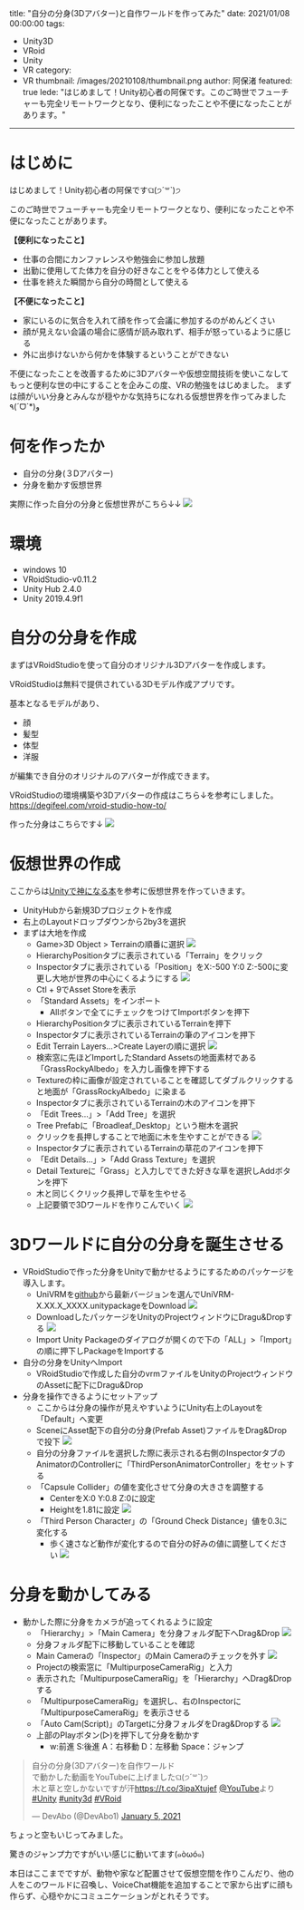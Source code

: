title: "自分の分身(3Dアバター)と自作ワールドを作ってみた"
date: 2021/01/08 00:00:00
tags:
  - Unity3D
  - VRoid
  - Unity
  - VR
category:
  - VR
thumbnail: /images/20210108/thumbnail.png
author: 阿保渚
featured: true
lede: "はじめまして！Unity初心者の阿保です。このご時世でフューチャーも完全リモートワークとなり、便利になったことや不便になったことがあります。"
---
# はじめに
はじめまして！Unity初心者の阿保ですଘ(੭ˊ꒳​ˋ)੭

このご時世でフューチャーも完全リモートワークとなり、便利になったことや不便になったことがあります。

**【便利になったこと】**

* 仕事の合間にカンファレンスや勉強会に参加し放題
* 出勤に使用してた体力を自分の好きなことをやる体力として使える
* 仕事を終えた瞬間から自分の時間として使える

**【不便になったこと】**

* 家にいるのに気合を入れて顔を作って会議に参加するのがめんどくさい
* 顔が見えない会議の場合に感情が読み取れず、相手が怒っているように感じる
* 外に出歩けないから何かを体験するということができない

不便になったことを改善するために3Dアバターや仮想空間技術を使いこなして
もっと便利な世の中にすることを企みこの度、VRの勉強をはじめました。
まずは顔がいい分身とみんなが穏やかな気持ちになれる仮想世界を作ってみました٩(ˊᗜˋ*)و

# 何を作ったか
* 自分の分身(３Dアバター)
* 分身を動かす仮想世界

実際に作った自分の分身と仮想世界がこちら↓↓
![](/images/20210108/2020-12-31_18h51_23.png)


# 環境
* windows 10
* VRoidStudio-v0.11.2
* Unity Hub 2.4.0 
* Unity 2019.4.9f1

# 自分の分身を作成
まずはVRoidStudioを使って自分のオリジナル3Dアバターを作成します。

VRoidStudioは無料で提供されている3Dモデル作成アプリです。

基本となるモデルがあり、

* 顔
* 髪型
* 体型
* 洋服

が編集でき自分のオリジナルのアバターが作成できます。

VRoidStudioの環境構築や3Dアバターの作成はこちら↓を参考にしました。
https://degifeel.com/vroid-studio-how-to/

作った分身はこちらです↓
![](/images/20210108/2020-12-31_16h33_36.png)

# 仮想世界の作成
ここからは[Unityで神になる本](https://www.amazon.co.jp/Unity%E3%81%A7%E7%A5%9E%E3%81%AB%E3%81%AA%E3%82%8B%E6%9C%AC%E3%80%82-%E5%BB%A3-%E9%89%84%E5%A4%AB/dp/4274069222)を参考に仮想世界を作っていきます。


* UnityHubから新規3Dプロジェクトを作成
* 右上のLayoutドロップダウンから2by3を選択
* まずは大地を作成
    * Game>3D Object > Terrainの順番に選択
    ![](/images/20210108/image.png)
    * HierarchyPositionタブに表示されている「Terrain」をクリック
    * Inspectorタブに表示されている「Position」をX:-500 Y:0 Z:-500に変更し大地が世界の中心にくるようにする
    ![](/images/20210108/2020-12-29_16h05_09.png)
    * Ctl + 9でAsset Storeを表示
    * 「Standard Assets」をインポート
        * Allボタンで全てにチェックをつけてImportボタンを押下
    * HierarchyPositionタブに表示されているTerrainを押下
    * Inspectorタブに表示されているTerrainの筆のアイコンを押下
    * Edit Terrain Layers...>Create Layerの順に選択
    ![](/images/20210108/2020-12-29_16h30_01.png)
    * 検索窓に先ほどImportしたStandard Assetsの地面素材である「GrassRockyAlbedo」を入力し画像を押下する
    * Textureの枠に画像が設定されていることを確認してダブルクリックすると地面が「GrassRockyAlbedo」に染まる
    * Inspectorタブに表示されているTerrainの木のアイコンを押下
    * 「Edit Trees...」>「Add Tree」を選択
    * Tree Prefabに「Broadleaf_Desktop」という樹木を選択
    * クリックを長押しすることで地面に木を生やすことができる
    ![](/images/20210108/2020-12-29_23h19_22.png)
    * Inspectorタブに表示されているTerrainの草花のアイコンを押下
    * 「Edit Details...」>「Add Grass Texture」を選択
    * Detail Textureに「Grass」と入力しでてきた好きな草を選択しAddボタンを押下
    * 木と同じくクリック長押しで草を生やせる
    * 上記要領で3Dワールドを作りこんでいく
    ![](/images/20210108/2020-12-29_23h46_07.png)

# 3Dワールドに自分の分身を誕生させる
* VRoidStudioで作った分身をUnityで動かせるようにするためのパッケージを導入します。
    * UniVRMを[github](https://github.com/vrm-c/UniVRM/releases)から最新バージョンを選んでUniVRM-X.XX.X_XXXX.unitypackageをDownload
    ![](/images/20210108/2020-12-31_10h00_28.png)
    * DownloadしたパッケージをUnityのProjectウィンドウにDragu&Dropする
    ![](/images/20210108/2020-12-31_11h03_42.png)
    * Import Unity Packageのダイアログが開くので下の「ALL」>「Import」の順に押下しPackageをImportする
* 自分の分身をUnityへImport
    * VRoidStudioで作成した自分のvrmファイルをUnityのProjectウィンドウのAssetに配下にDragu&Drop
* 分身を操作できるようにセットアップ
    * ここからは分身の操作が見えやすいようにUnity右上のLayoutを「Default」へ変更
    * SceneにAsset配下の自分の分身(Prefab Asset)ファイルをDrag&Dropで投下
    ![](/images/20210108/2020-12-31_12h08_16.png)
    * 自分の分身ファイルを選択した際に表示される右側のInspectorタブのAnimatorのControllerに「ThirdPersonAnimatorController」をセットする
    * 「Capsule Collider」の値を変化させて分身の大きさを調整する
        * CenterをX:0 Y:0.8 Z:0に設定
        * Heightを1.81に設定
    ![](/images/20210108/2020-12-31_15h35_19.png)
    * 「Third Person Character」の「Ground Check Distance」値を0.3に変化する
        * 歩く速さなど動作が変化するので自分の好みの値に調整してください
    ![](/images/20210108/2020-12-31_14h54_43.png)
         
# 分身を動かしてみる
* 動かした際に分身をカメラが追ってくれるように設定
    * 「Hierarchy」>「Main Camera」を分身フォルダ配下へDrag&Drop
    ![](/images/20210108/2020-12-31_15h06_30.png)
    * 分身フォルダ配下に移動していることを確認
    * Main Cameraの「Inspector」のMain Cameraのチェックを外す
    ![](/images/20210108/2020-12-31_15h09_58.png)
    * Projectの検索窓に「MultipurposeCameraRig」と入力
    * 表示された「MultipurposeCameraRig」を「Hierarchy」へDrag&Dropする
    * 「MultipurposeCameraRig」を選択し、右のInspectorに「MultipurposeCameraRig」を表示させる
    * 「Auto Cam(Script)」のTargetに分身フォルダをDrag&Dropする
    ![](/images/20210108/2020-12-31_15h40_30.png)
    * 上部のPlayボタン(▷)を押下して分身を動かす
        * w:前進 S:後進 A：右移動 D：左移動 Space：ジャンプ


<blockquote class="twitter-tweet"><p lang="ja" dir="ltr">自分の分身(3Dアバター)を自作ワールド<br>で動かした動画をYouTubeに上げましたଘ(੭ˊ꒳​ˋ)੭<br>木と草と空しかないですが汗<a href="https://t.co/3ipaXtujef">https://t.co/3ipaXtujef</a> <a href="https://twitter.com/YouTube?ref_src=twsrc%5Etfw">@YouTube</a>より <a href="https://twitter.com/hashtag/Unity?src=hash&amp;ref_src=twsrc%5Etfw">#Unity</a> <a href="https://twitter.com/hashtag/unity3d?src=hash&amp;ref_src=twsrc%5Etfw">#unity3d</a> <a href="https://twitter.com/hashtag/VRoid?src=hash&amp;ref_src=twsrc%5Etfw">#VRoid</a></p>&mdash; DevAbo (@DevAbo1) <a href="https://twitter.com/DevAbo1/status/1346489578539032576?ref_src=twsrc%5Etfw">January 5, 2021</a></blockquote> <script async src="https://platform.twitter.com/widgets.js" charset="utf-8"></script>


ちょっと空もいじってみました。

驚きのジャンプ力ですがいい感じに動いてます(๑òωó๑)

本日はここまでですが、動物や家など配置させて仮想空間を作りこんだり、他の人をこのワールドに召喚し、VoiceChat機能を追加することで家から出ずに顔も作らず、心穏やかにコミュニケーションがとれそうです。
